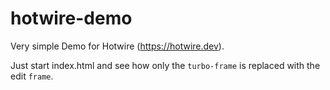 # hotwire-demo

Very simple Demo for Hotwire (https://hotwire.dev).

Just start index.html and see how only the `turbo-frame` is replaced with the edit `frame`.
